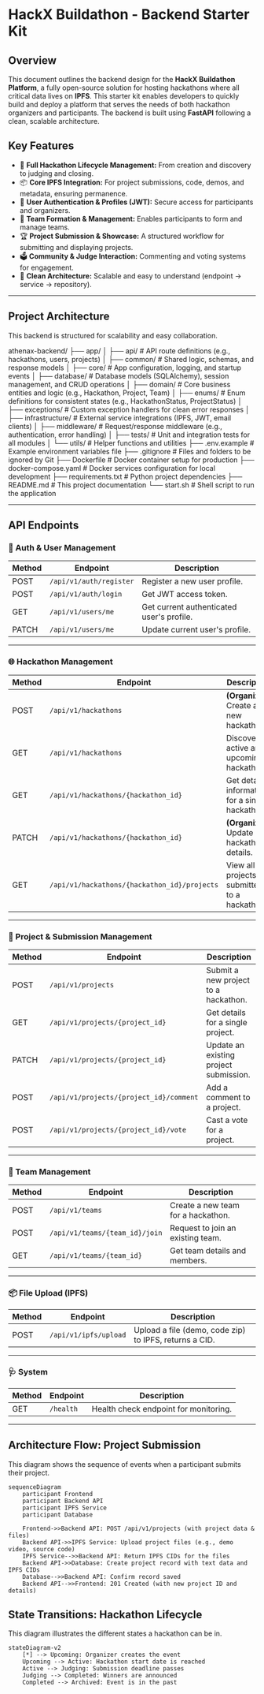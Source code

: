 # HackX Buildathon - Backend Starter Kit

## Overview
This document outlines the backend design for the **HackX Buildathon Platform**, a fully open-source solution for hosting hackathons where all critical data lives on **IPFS**. This starter kit enables developers to quickly build and deploy a platform that serves the needs of both hackathon organizers and participants. The backend is built using **FastAPI** following a clean, scalable architecture.

## Key Features
- 🚀 **Full Hackathon Lifecycle Management:** From creation and discovery to judging and closing.
- 📦 **Core IPFS Integration:** For project submissions, code, demos, and metadata, ensuring permanence.
- 👤 **User Authentication & Profiles (JWT):** Secure access for participants and organizers.
- 🤝 **Team Formation & Management:** Enables participants to form and manage teams.
- 🏆 **Project Submission & Showcase:** A structured workflow for submitting and displaying projects.
- 🗳️ **Community & Judge Interaction:** Commenting and voting systems for engagement.
- 🧱 **Clean Architecture:** Scalable and easy to understand (endpoint → service → repository).

---

## Project Architecture
This backend is structured for scalability and easy collaboration.

athenax-backend/
├── app/
│   ├── api/             # API route definitions (e.g., hackathons, users, projects)
│   ├── common/          # Shared logic, schemas, and response models
│   ├── core/            # App configuration, logging, and startup events
│   ├── database/        # Database models (SQLAlchemy), session management, and CRUD operations
│   ├── domain/          # Core business entities and logic (e.g., Hackathon, Project, Team)
│   ├── enums/           # Enum definitions for consistent states (e.g., HackathonStatus, ProjectStatus)
│   ├── exceptions/      # Custom exception handlers for clean error responses
│   ├── infrastructure/  # External service integrations (IPFS, JWT, email clients)
│   ├── middleware/      # Request/response middleware (e.g., authentication, error handling)
│   ├── tests/           # Unit and integration tests for all modules
│   └── utils/           # Helper functions and utilities
├── .env.example         # Example environment variables file
├── .gitignore           # Files and folders to be ignored by Git
├── Dockerfile           # Docker container setup for production
├── docker-compose.yaml  # Docker services configuration for local development
├── requirements.txt     # Python project dependencies
├── README.md            # This project documentation
└── start.sh             # Shell script to run the application

---

## API Endpoints

### 👤 Auth & User Management
| Method | Endpoint | Description |
|--------|----------|-------------|
| POST | `/api/v1/auth/register` | Register a new user profile. |
| POST | `/api/v1/auth/login` | Get JWT access token. |
| GET | `/api/v1/users/me` | Get current authenticated user's profile. |
| PATCH | `/api/v1/users/me` | Update current user's profile. |

---

### 🌐 Hackathon Management
| Method | Endpoint | Description |
|--------|----------|-------------|
| POST | `/api/v1/hackathons` | **(Organizer)** Create a new hackathon. |
| GET | `/api/v1/hackathons` | Discover all active and upcoming hackathons. |
| GET | `/api/v1/hackathons/{hackathon_id}` | Get detailed information for a single hackathon. |
| PATCH | `/api/v1/hackathons/{hackathon_id}` | **(Organizer)** Update hackathon details. |
| GET | `/api/v1/hackathons/{hackathon_id}/projects`| View all projects submitted to a hackathon. |

---

### 🚀 Project & Submission Management
| Method | Endpoint | Description |
|--------|----------|-------------|
| POST | `/api/v1/projects` | Submit a new project to a hackathon. |
| GET | `/api/v1/projects/{project_id}` | Get details for a single project. |
| PATCH | `/api/v1/projects/{project_id}` | Update an existing project submission. |
| POST | `/api/v1/projects/{project_id}/comment` | Add a comment to a project. |
| POST | `/api/v1/projects/{project_id}/vote` | Cast a vote for a project. |

---

### 🤝 Team Management
| Method | Endpoint | Description |
|--------|----------|-------------|
| POST | `/api/v1/teams` | Create a new team for a hackathon. |
| POST | `/api/v1/teams/{team_id}/join` | Request to join an existing team. |
| GET | `/api/v1/teams/{team_id}` | Get team details and members. |

---

### 📦 File Upload (IPFS)
| Method | Endpoint | Description |
|--------|----------|-------------|
| POST | `/api/v1/ipfs/upload` | Upload a file (demo, code zip) to IPFS, returns a CID. |

---

### 🩺 System
| Method | Endpoint | Description |
|--------|----------|-------------|
| GET | `/health` | Health check endpoint for monitoring. |

---

## Architecture Flow: Project Submission
This diagram shows the sequence of events when a participant submits their project.

```mermaid
sequenceDiagram
    participant Frontend
    participant Backend API
    participant IPFS Service
    participant Database

    Frontend->>Backend API: POST /api/v1/projects (with project data & files)
    Backend API->>IPFS Service: Upload project files (e.g., demo video, source code)
    IPFS Service-->>Backend API: Return IPFS CIDs for the files
    Backend API->>Database: Create project record with text data and IPFS CIDs
    Database-->>Backend API: Confirm record saved
    Backend API-->>Frontend: 201 Created (with new project ID and details)
```

## State Transitions: Hackathon Lifecycle
This diagram illustrates the different states a hackathon can be in.

```mermaid
stateDiagram-v2
    [*] --> Upcoming: Organizer creates the event
    Upcoming --> Active: Hackathon start date is reached
    Active --> Judging: Submission deadline passes
    Judging --> Completed: Winners are announced
    Completed --> Archived: Event is in the past
```